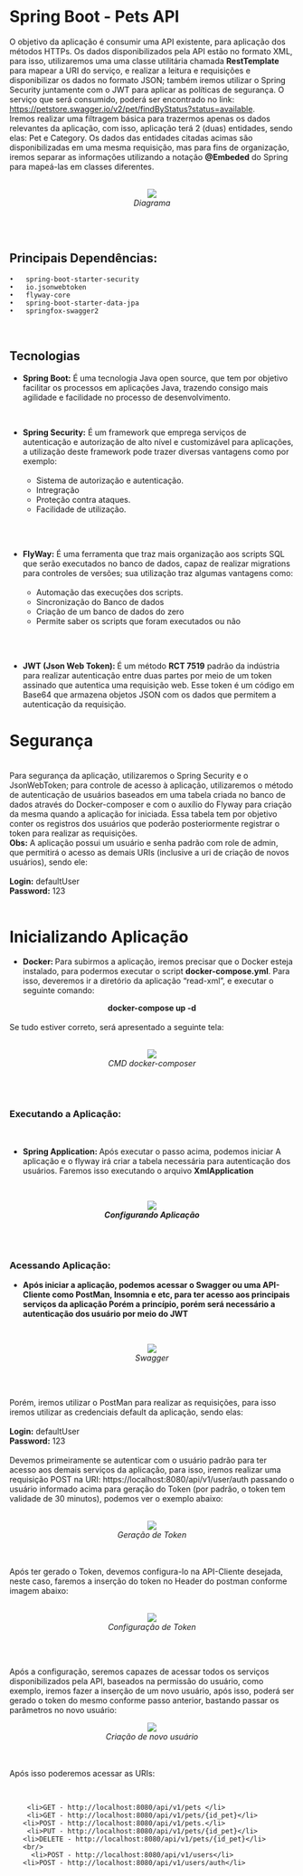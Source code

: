 # Spring Boot - Pets API
O objetivo da aplicação é consumir uma API existente, para aplicação dos métodos HTTPs. Os dados disponibilizados pela API estão no formato XML, para isso, utilizaremos uma uma classe utilitária chamada <b>RestTemplate</b> para mapear a URI do serviço, e realizar a leitura e requisições e disponibilizar os dados no formato JSON; também iremos utilizar o Spring Security juntamente com o JWT para aplicar as políticas de segurança.
O serviço que será consumido, poderá ser encontrado no 
link: https://petstore.swagger.io/v2/pet/findByStatus?status=available.
<br/>
Iremos realizar uma filtragem básica para trazermos apenas os dados relevantes da aplicação, com isso, aplicação terá 2 (duas) entidades, sendo elas: Pet e Category. 
Os dados das entidades citadas acimas são disponibilizadas em uma mesma requisição, mas para fins de organização, iremos separar as informações utilizando a notação <b>@Embeded</b> do Spring para mapeá-las em classes diferentes.<br/><br/>


<p align="center">
    <img src="https://user-images.githubusercontent.com/31626353/154784060-670b577a-a130-429f-890d-a7dba784e654.png" /><br/>
    <em>Diagrama</em>
</p>

<br/>
<br/>

## Principais Dependências:
    •	spring-boot-starter-security
    •	io.jsonwebtoken
    •	flyway-core
    •	spring-boot-starter-data-jpa
    •	springfox-swagger2

<br/>

## Tecnologias

<ul>
    <li><b>Spring Boot:</b> É uma tecnologia Java open source, que tem por objetivo 
        facilitar os processos em aplicações Java, trazendo consigo mais agilidade e facilidade no processo de desenvolvimento.</li>
</ul>

<br/>

<ul>
 <li><b>Spring Security:</b> É um framework que emprega serviços de autenticação e autorização 
de alto nível e customizável para aplicações, a utilização deste framework pode trazer
diversas vantagens como por exemplo:<br/>
      <ul><br/>
     <li>Sistema de autorização e autenticação.</li>
     <li>Intregração</li>
     <li>Proteção contra ataques.</li>
      <li>Facilidade de utilização.</li>
 </ul>
</li>
 </ul>
 
<br/>
<br/>


<ul>
 <li><b>FlyWay:</b> É uma ferramenta que traz mais organização aos scripts SQL que serão executados no banco de dados, capaz de realizar migrations para controles de versões; sua utilização traz algumas vantagens como:
      <ul><br/>
     <li>Automação das execuções dos scripts.</li>
     <li>Sincronização do Banco de dados</li>
     <li>Criação de um banco de dados do zero</li>
      <li>Permite saber os scripts que foram executados ou não</li>
 </ul>
</li>
 </ul>

<br/>
<br/>

<ul>
    <li><b>JWT (Json Web Token): </b> É um método <b>RCT 7519</b> padrão da indústria para realizar autenticação entre duas partes por meio de um token assinado que autentica uma requisição web. Esse token é um código em Base64 que armazena objetos JSON com os dados que permitem a autenticação da requisição.</li>
</ul>



# Segurança
<br/>
Para segurança da aplicação, utilizaremos o Spring Security e o JsonWebToken; para controle de acesso à aplicação, utilizaremos o método de autenticação de usuários baseados em uma tabela criada no banco de dados através do Docker-composer e com o auxílio do Flyway para criação da mesma quando a aplicação for iniciada. Essa tabela tem por objetivo conter os registros dos usuários que poderão posteriormente registrar o token para realizar as requisições.
<br/>
<b>Obs:</b> A aplicação possui um usuário e senha padrão com role de admin, que permitirá o acesso as demais URIs (inclusive a uri de criação de novos usuários), sendo ele:<br/>
<br/>
<b>Login:</b> defaultUser<br/>
<b>Password:</b> 123

<br/>
<br/>




# Inicializando Aplicação


<ul>
    <li><b>Docker: </b> Para subirmos a aplicação, iremos precisar que o Docker esteja instalado, para podermos executar o script <b>docker-compose.yml</b>. Para isso, deveremos ir a diretório da aplicação “read-xml”, e executar o seguinte comando:</li>
</ul>


<div align="center">
    <b> docker-compose up -d</b>
</div>
<br/>
Se tudo estiver correto, será apresentado a seguinte tela:
<br/>
<br />

<p align="center">
    <img src="https://user-images.githubusercontent.com/31626353/154786559-431c9bc2-fdca-450b-b0e8-e3079b4d7607.png" /><br/>
    <em>CMD docker-composer</em>
</p>
<br/>
<br/>

### Executando a Aplicação:

<br/>

<ul>
    <li><b>Spring Application: </b> Após executar o passo acima, podemos iniciar A aplicação e o flyway irá criar a tabela necessária para autenticação dos usuários. Faremos isso executando o arquivo <b>XmlApplication</b</li>
</ul>
<br/>
        
   <p align="center">
         <img src="https://user-images.githubusercontent.com/31626353/154786826-0a06c24e-a2b2-4c9e-848f-bcf33cbbbb0f.png" /><br/>
         <em>Configurando Aplicação</em>
    </p>     

<br/>    
<br/>    

        
### Acessando Aplicação:
     
        
<ul>
    <li> Após iniciar a aplicação, podemos acessar o Swagger ou uma API-Cliente como PostMan, Insomnia e etc, para ter acesso aos principais serviços da aplicação Porém a princípio, porém será necessário a autenticação dos usuário por meio do JWT</b></li>
</ul>
<br/>
<p align="center">
         <img src="https://user-images.githubusercontent.com/31626353/154786944-36f204c0-2e95-4571-9225-8bcc3772ad87.png" /><br/>
         <em>Swagger</em>
    </p>    
        
<br/>
</br>

Porém, iremos utilizar o PostMan para realizar as requisições, para isso iremos utilizar as credenciais default da aplicação, sendo elas: <br/>
<br/>
<b>Login:</b> defaultUser<br/>
<b>Password:</b> 123 <br/>
<br/>
Devemos primeiramente se autenticar com o usuário padrão para ter acesso aos demais serviços da aplicação, para isso, iremos realizar uma requisição POST na URI: https://localhost:8080/api/v1/user/auth passando o usuário informado acima para geração do Token (por padrão, o token tem validade de 30 minutos), podemos ver o exemplo abaixo:
<br/>
<br/>

<p align="center">
         <img src="https://user-images.githubusercontent.com/31626353/154787105-1f86e3c4-29c8-4fdc-b6a2-b1d2034a8925.png" /><br/>
         <em>Geração de Token</em>
    </p>    
        
<br/>
<br/>
Após ter gerado o Token, devemos configura-lo na API-Cliente desejada, neste caso, faremos a inserção do token no Header do postman conforme imagem abaixo: 
<br>
<br/>
<p align="center">
         <img src="https://user-images.githubusercontent.com/31626353/154787235-cefd2a58-0890-462f-b223-281f0ecd569a.png" /><br/>
         <em>Configuração de Token</em>
    </p>    

<br/>        
<br/>

Após a configuração, seremos capazes de acessar todos os serviços disponibilizados pela API, baseados na permissão do usuário, como exemplo, iremos fazer a inserção de um novo usuário, após isso, poderá ser gerado o token do mesmo conforme passo anterior, bastando passar os parâmetros no novo usuário:
<br/>
<p align="center">
         <img src="https://user-images.githubusercontent.com/31626353/154787300-ca8d42e3-1752-48b0-a12c-d02ed562d400.png" /><br/>
         <em>Criação de novo usuário</em>
    </p>    

<br/>
<br/>
Após isso poderemos acessar as URIs:
<br/>

  <ul><br/>
    
     <li>GET - http://localhost:8080/api/v1/pets </li>
     <li>GET - http://localhost:8080/api/v1/pets/{id_pet}</li>
    <li>POST - http://localhost:8080/api/v1/pets.</li>
     <li>PUT - http://localhost:8080/api/v1/pets/{id_pet}</li>
    <li>DELETE - http://localhost:8080/api/v1/pets/{id_pet}</li>
    <br/>
      <li>POST - http://localhost:8080/api/v1/users</li>
    <li>POST - http://localhost:8080/api/v1/users/auth</li>
 </ul>
